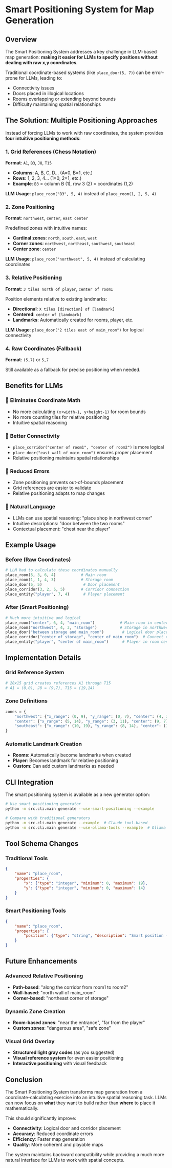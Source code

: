 # Smart Positioning System for Map Generation

## Overview

The Smart Positioning System addresses a key challenge in LLM-based map generation: **making it easier for LLMs to specify positions without dealing with raw x,y coordinates**.

Traditional coordinate-based systems (like `place_door(5, 7)`) can be error-prone for LLMs, leading to:
- Connectivity issues
- Doors placed in illogical locations
- Rooms overlapping or extending beyond bounds
- Difficulty maintaining spatial relationships

## The Solution: Multiple Positioning Approaches

Instead of forcing LLMs to work with raw coordinates, the system provides **four intuitive positioning methods**:

### 1. Grid References (Chess Notation)
**Format**: `A1`, `B3`, `J8`, `T15`

- **Columns**: A, B, C, D... (A=0, B=1, etc.)
- **Rows**: 1, 2, 3, 4... (1=0, 2=1, etc.)
- **Example**: `B3` = column B (1), row 3 (2) = coordinates (1,2)

**LLM Usage**: `place_room("B3", 5, 4)` instead of `place_room(1, 2, 5, 4)`

### 2. Zone Positioning
**Format**: `northwest`, `center`, `east center`

Predefined zones with intuitive names:
- **Cardinal zones**: `north`, `south`, `east`, `west`
- **Corner zones**: `northwest`, `northeast`, `southwest`, `southeast`
- **Center zone**: `center`

**LLM Usage**: `place_room("northwest", 5, 4)` instead of calculating coordinates

### 3. Relative Positioning
**Format**: `3 tiles north of player`, `center of room1`

Position elements relative to existing landmarks:
- **Directional**: `X tiles [direction] of [landmark]`
- **Centered**: `center of [landmark]`
- **Landmarks**: Automatically created for rooms, player, etc.

**LLM Usage**: `place_door("2 tiles east of main_room")` for logical connectivity

### 4. Raw Coordinates (Fallback)
**Format**: `(5,7)` or `5,7`

Still available as a fallback for precise positioning when needed.

## Benefits for LLMs

### 🎯 **Eliminates Coordinate Math**
- No more calculating `(x+width-1, y+height-1)` for room bounds
- No more counting tiles for relative positioning
- Intuitive spatial reasoning

### 🔗 **Better Connectivity**
- `place_corridor("center of room1", "center of room2")` is more logical
- `place_door("east wall of main_room")` ensures proper placement
- Relative positioning maintains spatial relationships

### 🚫 **Reduced Errors**
- Zone positioning prevents out-of-bounds placement
- Grid references are easier to validate
- Relative positioning adapts to map changes

### 🧠 **Natural Language**
- LLMs can use spatial reasoning: "place shop in northwest corner"
- Intuitive descriptions: "door between the two rooms"
- Contextual placement: "chest near the player"

## Example Usage

### Before (Raw Coordinates)
```python
# LLM had to calculate these coordinates manually
place_room(5, 3, 6, 4)           # Main room
place_room(1, 1, 4, 3)           # Storage room  
place_door(5, 5)                  # Door placement
place_corridor(3, 2, 5, 5)       # Corridor connection
place_entity("player", 7, 4)      # Player placement
```

### After (Smart Positioning)
```python
# Much more intuitive and logical
place_room("center", 6, 4, "main_room")           # Main room in center
place_room("northwest", 4, 3, "storage")          # Storage in northwest
place_door("between storage and main_room")        # Logical door placement
place_corridor("center of storage", "center of main_room")  # Connect centers
place_entity("player", "center of main_room")      # Player in room center
```

## Implementation Details

### Grid Reference System
```python
# 20x15 grid creates references A1 through T15
# A1 = (0,0), J8 = (9,7), T15 = (19,14)
```

### Zone Definitions
```python
zones = {
    "northwest": {"x_range": (0, 9), "y_range": (0, 7), "center": (4, 3)},
    "center": {"x_range": (5, 14), "y_range": (3, 11), "center": (9, 7)},
    "southeast": {"x_range": (10, 19), "y_range": (8, 14), "center": (14, 11)}
}
```

### Automatic Landmark Creation
- **Rooms**: Automatically become landmarks when created
- **Player**: Becomes landmark for relative positioning
- **Custom**: Can add custom landmarks as needed

## CLI Integration

The smart positioning system is available as a new generator option:

```bash
# Use smart positioning generator
python -m src.cli.main generate --use-smart-positioning --example

# Compare with traditional generators
python -m src.cli.main generate --example  # Claude tool-based
python -m src.cli.main generate --use-ollama-tools --example  # Ollama tool-based
```

## Tool Schema Changes

### Traditional Tools
```json
{
    "name": "place_room",
    "properties": {
        "x": {"type": "integer", "minimum": 0, "maximum": 19},
        "y": {"type": "integer", "minimum": 0, "maximum": 14}
    }
}
```

### Smart Positioning Tools
```json
{
    "name": "place_room",
    "properties": {
        "position": {"type": "string", "description": "Smart position (e.g., 'B3', 'center', 'northwest')"}
    }
}
```

## Future Enhancements

### Advanced Relative Positioning
- **Path-based**: "along the corridor from room1 to room2"
- **Wall-based**: "north wall of main_room"
- **Corner-based**: "northeast corner of storage"

### Dynamic Zone Creation
- **Room-based zones**: "near the entrance", "far from the player"
- **Custom zones**: "dangerous area", "safe zone"

### Visual Grid Overlay
- **Structured light gray codes** (as you suggested)
- **Visual reference system** for even easier positioning
- **Interactive positioning** with visual feedback

## Conclusion

The Smart Positioning System transforms map generation from a coordinate-calculating exercise into an intuitive spatial reasoning task. LLMs can now focus on **what** they want to build rather than **where** to place it mathematically.

This should significantly improve:
- **Connectivity**: Logical door and corridor placement
- **Accuracy**: Reduced coordinate errors
- **Efficiency**: Faster map generation
- **Quality**: More coherent and playable maps

The system maintains backward compatibility while providing a much more natural interface for LLMs to work with spatial concepts.


